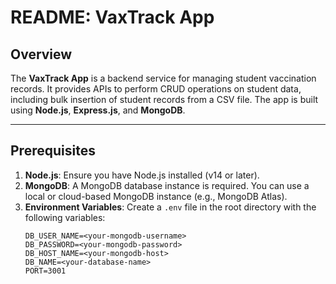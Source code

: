 # README: VaxTrack App

## Overview
The **VaxTrack App** is a backend service for managing student vaccination records. It provides APIs to perform CRUD operations on student data, including bulk insertion of student records from a CSV file. The app is built using **Node.js**, **Express.js**, and **MongoDB**.

---

## Prerequisites
1. **Node.js**: Ensure you have Node.js installed (v14 or later).
2. **MongoDB**: A MongoDB database instance is required. You can use a local or cloud-based MongoDB instance (e.g., MongoDB Atlas).
3. **Environment Variables**: Create a `.env` file in the root directory with the following variables:
   ```env
   DB_USER_NAME=<your-mongodb-username>
   DB_PASSWORD=<your-mongodb-password>
   DB_HOST_NAME=<your-mongodb-host>
   DB_NAME=<your-database-name>
   PORT=3001
